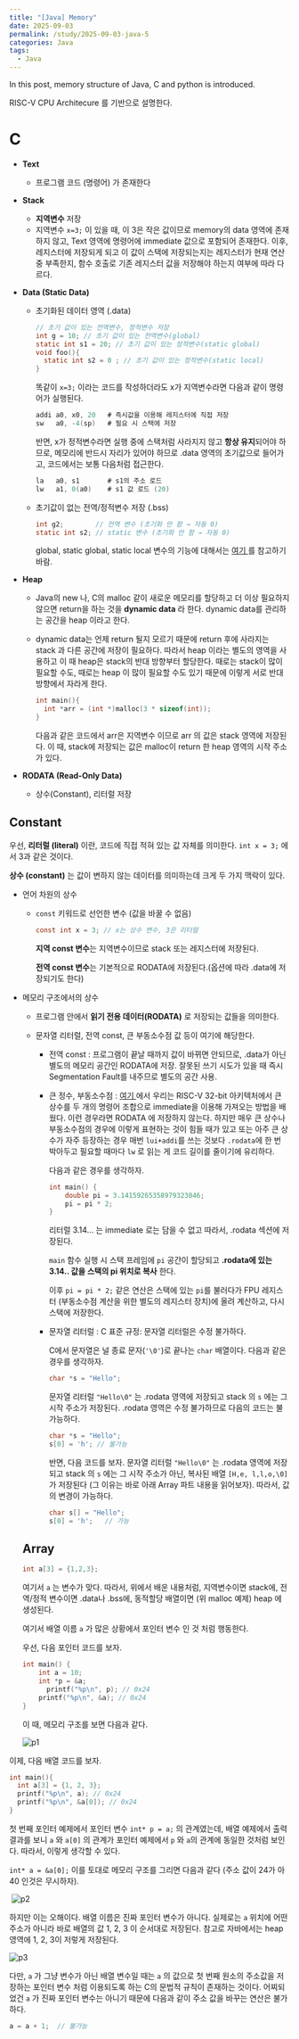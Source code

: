 ```yaml
---
title: "[Java] Memory"
date: 2025-09-03
permalink: /study/2025-09-03-java-5
categories: Java
tags: 
  - Java
---
```


In this post, memory structure of Java, C and python is introduced.



RISC-V CPU Architecure 를 기반으로 설명한다. 

# C

- **Text** 

  - 프로그램 코드 (명령어) 가 존재한다

- **Stack** 

  - **지역변수** 저장
  - 지역변수 `x=3;` 이 있을 때, 이 3은 작은 값이므로 memory의 data 영역에 존재하지 않고, Text 영역에 명령어에 immediate 값으로 포함되어 존재한다. 이후, 레지스터에 저장되게 되고 이 값이 스택에 저장되는지는 레지스터가 현재 연산 중 부족한지, 함수 호출로 기존 레지스터 값을 저장해야 하는지 여부에 따라 다르다.

- **Data (Static Data)**

  - 초기화된 데이터 영역 (.data)

    ```c
    // 초기 값이 있는 전역변수, 정적변수 저장
    int g = 10; // 초기 값이 있는 전역변수(global)
    static int s1 = 20; // 초기 값이 있는 정적변수(static global)
    void foo(){
      static int s2 = 0 ; // 초기 값이 있는 정적변수(static local)
    }
    ```

    똑같이 `x=3;` 이라는 코드를 작성하더라도 x가 지역변수라면 다음과 같이 명령어가 실행된다.

    ```go
    addi a0, x0, 20   # 즉시값을 이용해 레지스터에 직접 저장
    sw   a0, -4(sp)   # 필요 시 스택에 저장
    ```

    반면, x가 정적변수라면 실행 중에 스택처럼 사라지지 않고 **항상 유지**되어야 하므로, 메모리에 반드시 자리가 있어야 하므로 .data 영역의 초기값으로 들어가고, 코드에서는 보통 다음처럼 접근한다.

    ```go
    la   a0, s1       # s1의 주소 로드
    lw   a1, 0(a0)    # s1 값 로드 (20)
    ```

  - 초기값이 없는 전역/정적변수 저장 (.bss)

    ```c
    int g2;        // 전역 변수 (초기화 안 함 → 자동 0)
    static int s2; // static 변수 (초기화 안 함 → 자동 0)
    ```

    global, static global, static local 변수의 기능에 대해서는 <a href="https://arcstone09.github.io/study/2025-06-21-ca-1"> 여기 </a> 를 참고하기 바람.

- **Heap** 

  -  Java의 new 나, C의 malloc 같이 새로운 메모리를 할당하고 더 이상 필요하지 않으면 return을 하는 것을 **dynamic data** 라 한다. dynamic data를 관리하는 공간을 heap 이라고 한다. 

  - dynamic data는 언제 return 될지 모르기 때문에 return 후에 사라지는 stack 과 다른 공간에 저장이 필요하다. 따라서 heap 이라는 별도의 영역을 사용하고 이 때 heap은 stack의 반대 방향부터 할당한다. 때로는 stack이 많이 필요할 수도, 때로는 heap 이 많이 필요할 수도 있기 때문에 이렇게 서로 반대 방향에서 자라게 한다.

    ```c
    int main(){
      int *arr = (int *)malloc(3 * sizeof(int));	
    }
    ```

    다음과 같은 코드에서 arr은 지역변수 이므로 arr 의 값은 stack 영역에 저장된다. 이 때, stack에 저장되는 값은 malloc이 return 한 heap 영역의 시작 주소가 있다.

- **RODATA (Read-Only Data)**

  - 상수(Constant), 리터럴 저장

## Constant

우선, **리터럴 (literal)** 이란, 코드에 직접 적혀 있는 값 자체를 의미한다. `int x = 3;` 에서 3과 같은 것이다.

**상수 (constant)** 는 값이 변하지 않는 데이터를 의미하는데 크게 두 가지 맥락이 있다.

- 언어 차원의 상수

  - `const` 키워드로 선언한 변수 (값을 바꿀 수 없음)

    ```c
    const int x = 3; // x는 상수 변수, 3은 리터럴 
    ```

    **지역 const 변수**는 지역변수이므로 stack 또는 레지스터에 저장된다.

    **전역 const 변수**는 기본적으로 RODATA에 저장된다.(옵션에 따라 .data에 저장되기도 한다)

- 메모리 구조에서의 상수

  - 프로그램 안에서 **읽기 전용 데이터(RODATA)** 로 저장되는 값들을 의미한다.

  - 문자열 리터럴, 전역 const, 큰 부동소수점 값 등이 여기에 해당한다.

    - 전역 const : 프로그램이 끝날 때까지 값이 바뀌면 안되므로, .data가 아닌 별도의 메모리 공간인 RODATA에 저장. 잘못된 쓰기 시도가 있을 때 즉시 Segmentation Fault를 내주므로 별도의 공간 사용.

    - 큰 정수, 부동소수점 : <a href="https://arcstone09.github.io/study/2025-06-21-ca-1"> 여기 </a> 에서 우리는 RISC-V 32-bit 아키텍처에서 큰 상수를 두 개의 명령어 조합으로 immediate을 이용해 가져오는 방법을 배웠다. 이런 경우라면 RODATA 에 저장하지 않는다. 하지만 매우 큰 상수나 부동소수점의 경우에 이렇게 표현하는 것이 힘들 때가 있고 또는 아주 큰 상수가 자주 등장하는 경우 매번 `lui+addi`를 쓰는 것보다 `.rodata`에 한 번 박아두고 필요할 때마다 `lw` 로 읽는 게 코드 길이를 줄이기에 유리하다.

      다음과 같은 경우를 생각하자.

      ```c
      int main() {
          double pi = 3.14159265358979323846;
          pi = pi * 2;
      }
      ```

      리터럴 3.14... 는 immediate 로는 담을 수 없고 따라서, .rodata 섹션에 저장된다. 

      `main` 함수 실행 시 스택 프레임에 `pi` 공간이 할당되고 **.rodata에 있는 3.14.. 값을 스택의 pi 위치로 복사** 한다.

      이후 `pi = pi * 2;` 같은 연산은 스택에 있는 `pi`를 불러다가 FPU 레지스터 (부동소수점 계산을 위한 별도의 레지스터 장치)에 올려 계산하고, 다시 스택에 저장한다.

    - 문자열 리터럴 : C 표준 규정: 문자열 리터럴은 수정 불가하다.

      C에서 문자열은 널 종료 문자(`'\0'`)로 끝나는 `char` 배열이다. 다음과 같은 경우를 생각하자.

      ```c
      char *s = "Hello";
      ```

      문자열 리터럴 `"Hello\0"` 는 .rodata 영역에 저장되고 stack 의 `s` 에는 그 시작 주소가 저장된다. .rodata 영역은 수정 불가하므로 다음의 코드는 불가능하다.

      ```c
      char *s = "Hello";
      s[0] = 'h'; // 불가능
      ```

      반면, 다음 코드를 보자. 문자열 리터럴 `"Hello\0"` 는 .rodata 영역에 저장되고 stack 의 `s` 에는 그 시작 주소가 아닌, 복사된 배열 `[H,e, l,l,o,\0]` 가 저장된다 (그 이유는 바로 아래 Array 파트 내용을 읽어보자). 따라서, 값의 변경이 가능하다.  

      ```c
      char s[] = "Hello";
      s[0] = 'h';   // 가능
      ```

      

  ## Array

  ```c
  int a[3] = {1,2,3};
  ```

  여기서 `a` 는 변수가 맞다. 따라서, 위에서 배운 내용처럼, 지역변수이면 stack에, 전역/정적 변수이면 .data나 .bss에, 동적할당 배열이면 (위 malloc 예제) heap 에 생성된다. 

  여기서 배열 이름 `a`  가 많은 상황에서 포인터 변수 인 것 처럼 행동한다.

  우선, 다음 포인터 코드를 보자.

  ```c
  int main() {
      int a = 10;       
      int *p = &a;
    	printf("%p\n", p); // 0x24
      printf("%p\n", &a); // 0x24
  }
  ```

  이 때, 메모리 구조를 보면 다음과 같다.

  ![p1](../images/2025-09-03-java-5/p1.jpg)

이제, 다음 배열 코드를 보자.

```c
int main(){
  int a[3] = {1, 2, 3};
  printf("%p\n", a); // 0x24
  printf("%p\n", &a[0]); // 0x24
}
```

첫 번째 포인터 예제에서 포인터 변수 `int* p = a;` 의 관계였는데, 배열 예제에서 출력 결과를 보니 `a` 와 `a[0]` 의 관계가 포인터 예제에서 `p` 와 `a`의 관계에 동일한 것처럼 보인다. 따라서, 이렇게 생각할 수 있다.

`int* a = &a[0];` 이를 토대로 메모리 구조를 그리면 다음과 같다 (주소 값이 24가 아40 인것은 무시하자). 



​									 ![p2](../images/2025-09-03-java-5/p2.jpg)

하지만 이는 오해이다. 배열 이름은 진짜 포인터 변수가 아니다. 실제로는 `a` 위치에 어떤 주소가 아니라 바로 배열의 값 1, 2, 3 이 순서대로 저장된다. 참고로 자바에서는 heap 영역에 1, 2, 3이 저렇게 저장된다.

![p3](../images/2025-09-03-java-5/p3.jpg)

다만, `a` 가 그냥 변수가 아닌 배열 변수일 때는 `a` 의 값으로 첫 번째 원소의 주소값을 저장하는 포인터 변수 처럼 이용되도록 하는 C의 문법적 규칙이 존재하는 것이다. 어찌되었건 `a` 가 진짜 포인터 변수는 아니기 때문에 다음과 같이 주소 값을 바꾸는 연산은 불가하다.

```c
a = a + 1;  // 불가능
```


